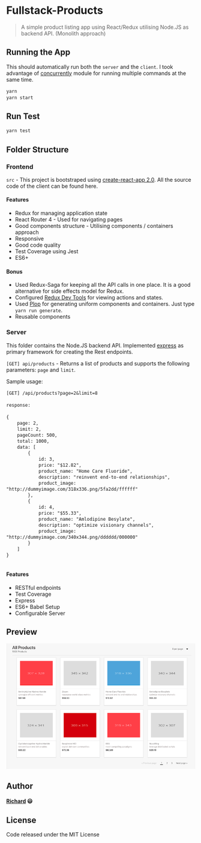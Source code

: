 # Fullstack-Products

> A simple product listing app using React/Redux utilising Node.JS as backend API. (Monolith approach)

## Running the App

This should automatically run both the `server` and the `client`. I took advantage of [concurrently](https://www.npmjs.com/package/concurrently) module for running multiple commands at the same time.

```bash
yarn
yarn start
```
## Run Test

```bash
yarn test
```

## Folder Structure

### Frontend

`src` - This project is bootstraped using [create-react-app 2.0](https://facebook.github.io/create-react-app/). All the source code of the client can be found here. 

#### Features

* Redux for managing application state
* React Router 4 - Used for navigating pages
* Good components structure - Utilising components / containers approach
* Responsive
* Good code quality
* Test Coverage using Jest
* ES6+

#### Bonus

* Used Redux-Saga for keeping all the API calls in one place. It is a good alternative for side effects model for Redux.
* Configured [Redux Dev Tools](https://github.com/zalmoxisus/redux-devtools-extension) for viewing actions and states.
* Used [Plop](https://www.npmjs.com/package/plop) for generating uniform components and containers. Just type `yarn run generate`.
* Reusable components

### Server

This folder contains the Node.JS backend API. Implemented [express](https://expressjs.com/) as primary framework for creating the Rest endpoints.

`[GET] api/products` - Returns a list of products and supports the following parameters: 
`page` and `limit`.

Sample usage:

```
[GET] /api/products?page=2&limit=8

response:

{
    page: 2,
    limit: 2,
    pageCount: 500,
    total: 1000,
    data: [
        {
            id: 3,
            price: "$12.82",
            product_name: "Home Care Fluoride",
            description: "reinvent end-to-end relationships",
            product_image: "http://dummyimage.com/318x336.png/5fa2dd/ffffff"
        },
        {
            id: 4,
            price: "$55.33",
            product_name: "Amlodipine Besylate",
            description: "optimize visionary channels",
            product_image: "http://dummyimage.com/340x344.png/dddddd/000000"
        }
    ]
}


```

#### Features

* RESTful endpoints
* Test Coverage
* Express
* ES6+ Babel Setup
* Configurable Server

## Preview

![Alt Text](screenshot.png)

## Author

#### [Richard](https://www.chardmd.com/) 😃

## License

Code released under the MIT License





